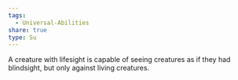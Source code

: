 ```yaml
---
tags:
  - Universal-Abilities
share: true
type: Su
---
```

A creature with lifesight is capable of seeing creatures as if they had blindsight, but only against living creatures.